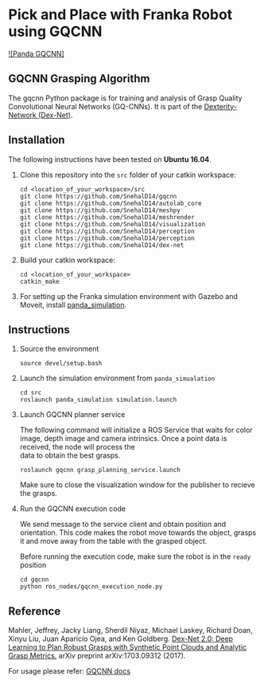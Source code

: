# Pick and Place with Franka Robot using GQCNN

[![Panda GQCNN]](https://www.youtube.com/watch?v=mrY0pSf1hX8)

## GQCNN Grasping Algorithm 
The gqcnn Python package is for training and analysis of Grasp Quality Convolutional Neural Networks (GQ-CNNs). It is part of the [Dexterity-Network (Dex-Net)](https://berkeleyautomation.github.io/dex-net/).

## Installation

The following instructions have been tested on **Ubuntu 16.04**.

1. Clone this repository into the `src` folder of your catkin workspace:

   ```
   cd <location_of_your_workspace>/src
   git clone https://github.com/SnehalD14/gqcnn
   git clone https://github.com/SnehalD14/autolab_core
   git clone https://github.com/SnehalD14/meshpy
   git clone https://github.com/SnehalD14/meshrender
   git clone https://github.com/SnehalD14/visualization
   git clone https://github.com/SnehalD14/perception
   git clone https://github.com/SnehalD14/perception   
   git clone https://github.com/SnehalD14/dex-net  
   ```

2. Build your catkin workspace:

   ```
   cd <location_of_your_workspace>
   catkin_make
   ```
3. For setting up the Franka simulation environment with Gazebo and Moveit, install [panda_simulation](https://github.com/SnehalD14/panda_simulation).


## Instructions 
1. Source the environment
   ```
   source devel/setup.bash
   ```

2. Launch the simulation environment from `panda_simualation`

   ```
   cd src
   roslaunch panda_simulation simulation.launch 
   ```

2. Launch GQCNN planner service

   The following command will initialize a ROS Service
   that waits for color image, depth image and camera intrinsics. Once a point data is received, the node will process the   
   data to obtain the best grasps.

   ```
   roslaunch gqcnn grasp_planning_service.launch
   ```
   Make sure to close the visualization window for the publisher to recieve the grasps. 

3. Run the GQCNN execution code

   We send message to the service client and obtain position and orientation. This code makes the robot move towards the
   object, grasps it and move away from the table with the grasped object. 
          
   Before running the execution code, make sure the robot is in the ``ready`` position
   ```
   cd gqcnn
   python ros_nodes/gqcnn_execution_node.py
   ```

## Reference 

Mahler, Jeffrey, Jacky Liang, Sherdil Niyaz, Michael Laskey, Richard Doan, Xinyu Liu, Juan Aparicio Ojea, and Ken Goldberg. [Dex-Net 2.0: Deep Learning to Plan Robust Grasps with Synthetic Point Clouds and Analytic Grasp Metrics.](https://arxiv.org/abs/1703.09312/) arXiv preprint arXiv:1703.09312 (2017). 

For usage please refer: [GQCNN docs](https://berkeleyautomation.github.io/gqcnn/)



